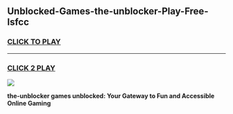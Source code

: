 
## Unblocked-Games-the-unblocker-Play-Free-lsfcc
<h3>
<a href="https://premium76.site?title=the-unblocker&ref=21A">CLICK TO PLAY</a></h3>
<hr>

<h3>
<a href="https://premium76.site?title=the-unblocker&ref=21A">CLICK 2 PLAY</a>
  
</h3>

<a href="https://premium76.site?title=the-unblocker&ref=21A"><img src="https://clearcache.store/games.png"></a>


**the-unblocker games unblocked: Your Gateway to Fun and Accessible Online Gaming**

